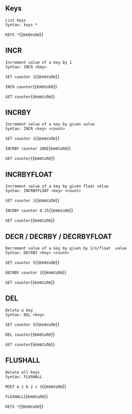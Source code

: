 ## Keys
```
List keys
Syntax: keys * 
```
`KEYS *`{{execute}}


## INCR
```
Increment value of a key by 1
Syntax: INCR <key> 
```
`SET counter 1`{{execute}}

`INCR counter`{{execute}}

`GET counter`{{execute}}


## INCRBY
```
Increment value of a key by given value
Syntax: INCR <key> <count>
```
`SET counter 1`{{execute}}

`INCRBY counter 100`{{execute}}

`GET counter`{{execute}}


## INCRBYFLOAT
```
Increment value of a key by given float value
Syntax: INCRBYFLOAT <key> <count>
```
`SET counter 1`{{execute}}

`INCRBY counter 0.25`{{execute}}

`GET counter`{{execute}}


## DECR / DECRBY / DECRBYFLOAT
```
Decrement value of a key by given by 1/n/float  value
Syntax: DECRBY <key> <count>
```
`SET counter 5`{{execute}}

`DECRBY counter 2`{{execute}}

`GET counter`{{execute}}


## DEL
```
Delete a key
Syntax: DEL <key>
```
`SET counter 5`{{execute}}

`DEL counter`{{execute}}

`GET counter`{{execute}}


## FLUSHALL
```
Delete all keys
Syntax: FLUSHALL
```
`MSET a 1 b 2 c 3`{{execute}}

`FLUSHALL`{{execute}}

`KEYS *`{{execute}}